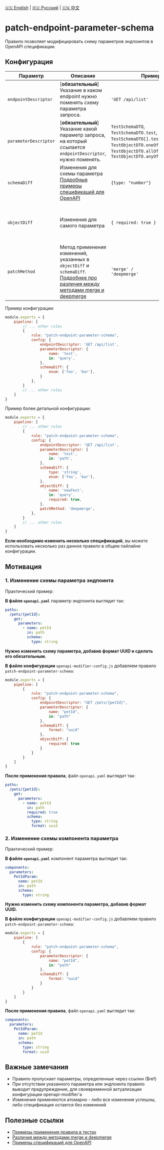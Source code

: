 [🇺🇸 English](./README.md) | [🇷🇺 Русский](./README-ru.md)  | [🇨🇳 中文](./README-zh.md)

# patch-endpoint-parameter-schema

Правило позволяет модифицировать схему параметров эндпоинтов в OpenAPI спецификации.



## Конфигурация

| Параметр              | Описание                                                                                                               | Пример                                                                                                                                                                 | Типизация                                                                           | Дефолтное    |
|-----------------------|------------------------------------------------------------------------------------------------------------------------|------------------------------------------------------------------------------------------------------------------------------------------------------------------------|-------------------------------------------------------------------------------------|--------------|
| `endpointDescriptor`  | [**обязательный**] Указание в каком endpoint нужно поменять схему параметра запроса.                                   | `'GET /api/list'`                                                                                                                                                     | `string`                                                                            |              |
| `parameterDescriptor` | [**обязательный**] Указание какой параметр запроса, на который ссылается `endpointDescriptor`, нужно поменять.         | `TestSchemaDTO`, `TestSchemaDTO.test`, `TestSchemaDTO[].testField`,  `TestObjectDTO.oneOf[1]`, `TestObjectDTO.allOf[1]` или  `TestObjectDTO.anyOf[1].testField`        | `string`                                                                            |              |
| `schemaDiff`          | Изменения для схемы параметра [Подробные примеры спецификаций для OpenAPI](../../../docs/schema-diff-ru.md)                                                              | `{type: "number"}`                                                                                                   | `OpenAPISchema`                                                                     |              |
| `objectDiff`          | Изменения для самого параметра                                                                                         | `{ required: true }`                                                                                                    | `{name?: string; in?: 'query' / 'header' / 'path' / 'cookie'; required?: boolean;}` |              |
| `patchMethod`         | Метод применения изменений, указанных в `objectDiff` и `schemaDiff`. [Подробнее про различия между методами merge и deepmerge](../../../docs/merge-vs-deepmerge-ru.md) | `'merge' /                                                                                                                                                  'deepmerge'` | `enum`                                                                              |  `merge` |

Пример конфигурации:

```js
module.exports = {
    pipeline: [
        // ... other rules
        {
            rule: "patch-endpoint-parameter-schema",
            config: {
                endpointDescriptor: 'GET /api/list',
                parameterDescriptor: {
                    name: 'test',
                    in: 'query',
                },
                schemaDiff: {
                    enum: ['foo', 'bar'],
                }
            },
        }
        // ... other rules
    ]
}
```

Пример более детальной конфигурации:

```js
module.exports = {
    pipeline: [
        // ... other rules
        {
            rule: "patch-endpoint-parameter-schema",
            config: {
                endpointDescriptor: 'GET /api/list',
                parameterDescriptor: {
                    name: 'test',
                    in: 'path',
                },
                schemaDiff: {
                    type: 'string',
                    enum: ['foo', 'bar'],
                },
                objectDiff: {
                    name: 'newTest',
                    in: 'query',
                    required: true,
                },
                patchMethod: 'deepmerge',
            },
        }
        // ... other rules
    ]
}
```

**Если необходимо изменить несколько спецификаций**, вы можете использовать несколько раз данное правило в общем пайлайне конфигурации.

## Мотивация

<a name="custom_anchor_motivation_1"></a>
### 1. Изменение схемы параметра эндпоинта

Практический пример:

**В файле `openapi.yaml`** параметр эндпоинта выглядит так:

```yaml
paths:
  /pets/{petId}:
    get:
      parameters:
        - name: petId
          in: path
          schema:
            type: string
```

**Нужно изменить схему параметра, добавив формат UUID и сделать его обязательным.**

**В файле конфигурации** `openapi-modifier-config.js` добавляем правило `patch-endpoint-parameter-schema`:

```js
module.exports = {
    pipeline: [
        {
            rule: "patch-endpoint-parameter-schema",
            config: {
                endpointDescriptor: "GET /pets/{petId}",
                parameterDescriptor: {
                    name: "petId",
                    in: "path"
                },
                schemaDiff: {
                    format: "uuid"
                },
                objectDiff: {
                    required: true
                }
            }
        }
    ]
}
```

**После применения правила**, файл `openapi.yaml` выглядит так:

```yaml
paths:
  /pets/{petId}:
    get:
      parameters:
        - name: petId
          in: path
          required: true
          schema:
            type: string
            format: uuid
```

<a name="custom_anchor_motivation_2"></a>
### 2. Изменение схемы компонента параметра

Практический пример:

**В файле `openapi.yaml`** компонент параметра выглядит так:

```yaml
components:
  parameters:
    PetIdParam:
      name: petId
      in: path
      schema:
        type: string
```

**Нужно изменить схему компонента параметра, добавив формат UUID.**

**В файле конфигурации** `openapi-modifier-config.js` добавляем правило `patch-endpoint-parameter-schema`:

```js
module.exports = {
    pipeline: [
        {
            rule: "patch-endpoint-parameter-schema",
            config: {
                parameterDescriptor: {
                    name: "petId",
                    in: "path"
                },
                schemaDiff: {
                    format: "uuid"
                }
            }
        }
    ]
}
```

**После применения правила**, файл `openapi.yaml` выглядит так:

```yaml
components:
  parameters:
    PetIdParam:
      name: petId
      in: path
      schema:
        type: string
        format: uuid
```

## Важные замечания

- Правило пропускает параметры, определенные через ссылки ($ref)
- При отсутствии указанного параметра или эндпоинта правило выводит предупреждение, для своевременной актуализации конфигурации openapi-modifier'а 
- Изменения применяются атомарно - либо все изменения успешны, либо спецификация остается без изменений

## Полезные ссылки

- [Примеры применения правила в тестах](./index.test.ts)  
- [Различия между методами merge и deepmerge](../../../docs/merge-vs-deepmerge-ru.md)
- [Примеры спецификаций для OpenAPI](../../../docs/schema-diff-ru.md)